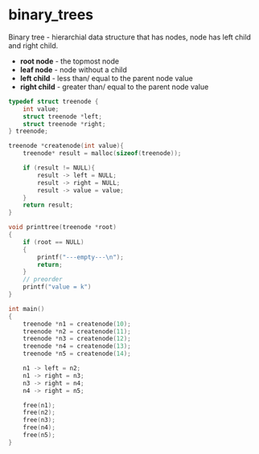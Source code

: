 # **binary_trees**
Binary tree - hierarchial data structure that has nodes, node has left child and right child.
- **root node** - the topmost node
- **leaf node** - node without a child
- **left child** - less than/ equal to the parent node value
- **right child** - greater than/ equal to the parent node value


```c
typedef struct treenode {
    int value;
    struct treenode *left;
    struct treenode *right;
} treenode;

treenode *createnode(int value){
    treenode* result = malloc(sizeof(treenode));

    if (result != NULL){
        result -> left = NULL;
        result -> right = NULL;
        result -> value = value;
    }
    return result;
}

void printtree(treenode *root)
{
    if (root == NULL)
    {
        printf("---empty---\n");
        return;
    }
    // preorder
    printf("value = k")
}

int main()
{
    treenode *n1 = createnode(10);
    treenode *n2 = createnode(11);
    treenode *n3 = createnode(12);
    treenode *n4 = createnode(13);
    treenode *n5 = createnode(14);

    n1 -> left = n2;
    n1 -> right = n3;
    n3 -> right = n4;
    n4 -> right = n5;

    free(n1);
    free(n2);
    free(n3);
    free(n4);
    free(n5);
}

```